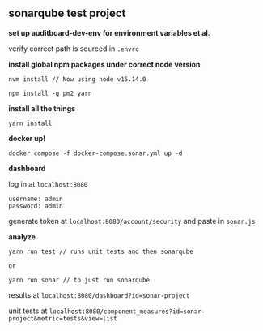 ## sonarqube test project

__set up auditboard-dev-env for environment variables et al.__

verify correct path is sourced in `.envrc`

__install global npm packages under correct node version__

```
nvm install // Now using node v15.14.0

npm install -g pm2 yarn
```

__install all the things__

```
yarn install
```

__docker up!__

```
docker compose -f docker-compose.sonar.yml up -d
```

__dashboard__

log in at `localhost:8080`

```
username: admin
password: admin
```

generate token at `localhost:8080/account/security` and paste in `sonar.js`

__analyze__

```
yarn run test // runs unit tests and then sonarqube

or

yarn run sonar // to just run sonarqube
```

results at `localhost:8080/dashboard?id=sonar-project`

unit tests at `localhost:8080/component_measures?id=sonar-project&metric=tests&view=list`
